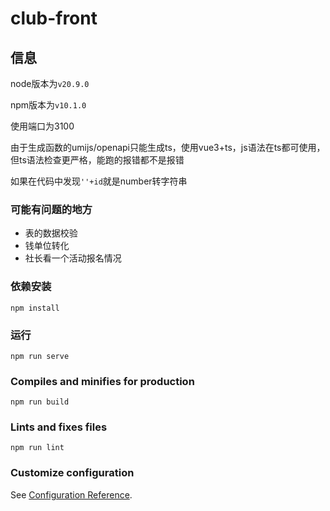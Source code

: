 # club-front

## 信息

node版本为`v20.9.0`

npm版本为`v10.1.0`

使用端口为3100

由于生成函数的umijs/openapi只能生成ts，使用vue3+ts，js语法在ts都可使用，但ts语法检查更严格，能跑的报错都不是报错

如果在代码中发现`''+id`就是number转字符串

### 可能有问题的地方

- 表的数据校验
- 钱单位转化
- 社长看一个活动报名情况

### 依赖安装
```
npm install
```

### 运行
```
npm run serve
```

### Compiles and minifies for production
```
npm run build
```

### Lints and fixes files
```
npm run lint
```

### Customize configuration
See [Configuration Reference](https://cli.vuejs.org/config/).
